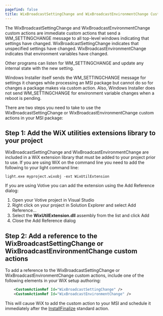 ```yaml
---
pagefind: false
title: WixBroadcastSettingChange and WixBroadcastEnvironmentChange Custom Actions
---
```


The WixBroadcastSettingChange and WixBroadcastEnvironmentChange custom actions are immediate custom actions that send a WM\_SETTINGCHANGE message to all top-level windows indicating that settings have changed. WixBroadcastSettingChange indicates that unspecified settings have changed. WixBroadcastEnvironmentChange indicates that environment variables have changed.

Other programs can listen for WM\_SETTINGCHANGE and update any internal state with the new setting.

Windows Installer itself sends the WM\_SETTINGCHANGE message for settings it changes while processing an MSI package but cannot do so for changes a package makes via custom action. Also, Windows Installer does not send WM\_SETTINGCHANGE for environment variable changes when a reboot is pending.

There are two steps you need to take to use the WixBroadcastSettingChange or WixBroadcastEnvironmentChange custom actions in your MSI package:

## Step 1: Add the WiX utilities extensions library to your project

WixBroadcastSettingChange and WixBroadcastEnvironmentChange are included in a WiX extension library that must be added to your project prior to use. If you are using WiX on the command line you need to add the following to your light command line:

`light.exe myproject.wixobj -ext WixUtilExtension`

If you are using Votive you can add the extension using the Add Reference dialog:

1. Open your Votive project in Visual Studio
1. Right click on your project in Solution Explorer and select Add Reference...
1. Select the **WixUtilExtension.dll** assembly from the list and click Add
1. Close the Add Reference dialog

## Step 2: Add a reference to the WixBroadcastSettingChange or WixBroadcastEnvironmentChange custom actions

To add a reference to the WixBroadcastSettingChange or WixBroadcastEnvironmentChange custom actions, include one of the following elements in your WiX setup authoring:

```xml
    <CustomActionRef Id="WixBroadcastSettingChange" />
    <CustomActionRef Id="WixBroadcastEnvironmentChange" />
```

This will cause WiX to add the custom action to your MSI and schedule it immediately after the <a href="http://msdn.microsoft.com/library/aa369505.aspx" target="_blank">InstallFinalize</a> standard action.
